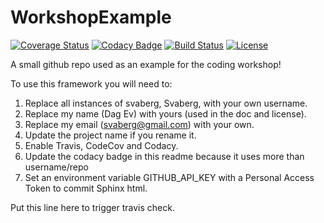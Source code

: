 # WorkshopExample

[![Coverage Status](https://codecov.io/gh/Svaberg/WorkshopExample/branch/master/graph/badge.svg)](https://codecov.io/gh/Svaberg/WorkshopExample)
[![Codacy Badge](https://api.codacy.com/project/badge/Grade/ea7ca374a79c4321952715a228a454f0)](https://www.codacy.com/app/svaberg/WorkshopExample?utm_source=github.com&amp;utm_medium=referral&amp;utm_content=Svaberg/WorkshopExample&amp;utm_campaign=Badge_Grade)
[![Build Status](https://img.shields.io/travis/Svaberg/WorkshopExample.svg)](https://travis-ci.org/Svaberg/WorkshopExample)
[![License](http://img.shields.io/badge/license-MIT-blue.svg?style=flat)](https://github.com/Svaberg/abc/WorkshopExample/master/LICENSE)

A small github repo used as an example for the coding workshop!

To use this framework you will need to:

1. Replace all instances of svaberg, Svaberg, with your own username.
2. Replace my name (Dag Ev) with yours (used in the doc and license).
3. Replace my email (svaberg@gmail.com) with your own.
3. Update the project name if you rename it.
4. Enable Travis, CodeCov and Codacy.
5. Update the codacy badge in this readme because it uses more than username/repo
6. Set an environment variable GITHUB_API_KEY with a Personal Access Token to commit Sphinx html.

Put this line here to trigger travis check.